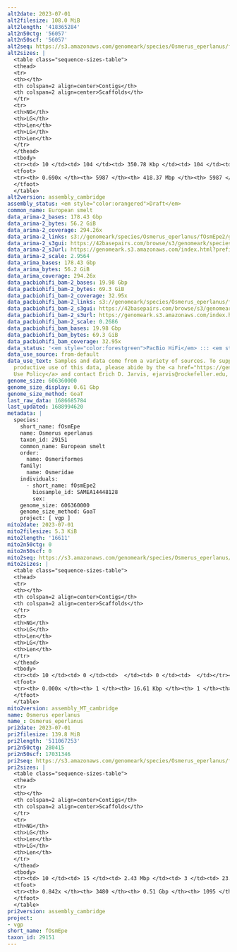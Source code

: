 ```yaml
---
alt2date: 2023-07-01
alt2filesize: 108.0 MiB
alt2length: '418365284'
alt2n50ctg: '56057'
alt2n50scf: '56057'
alt2seq: https://s3.amazonaws.com/genomeark/species/Osmerus_eperlanus/fOsmEpe2/assembly_cambridge/fOsmEpe2.alt.asm.20230701.fasta.gz
alt2sizes: |
  <table class="sequence-sizes-table">
  <thead>
  <tr>
  <th></th>
  <th colspan=2 align=center>Contigs</th>
  <th colspan=2 align=center>Scaffolds</th>
  </tr>
  <tr>
  <th>NG</th>
  <th>LG</th>
  <th>Len</th>
  <th>LG</th>
  <th>Len</th>
  </tr>
  </thead>
  <tbody>
  <tr><td> 10 </td><td> 104 </td><td> 350.78 Kbp </td><td> 104 </td><td> 350.78 Kbp </td></tr><tr><td> 20 </td><td> 339 </td><td> 201.61 Kbp </td><td> 339 </td><td> 201.61 Kbp </td></tr><tr><td> 30 </td><td> 718 </td><td> 131.10 Kbp </td><td> 718 </td><td> 131.10 Kbp </td></tr><tr><td> 40 </td><td> 1292 </td><td> 86.29 Kbp </td><td> 1292 </td><td> 86.29 Kbp </td></tr><tr style="background-color:#cccccc;"><td> 50 </td><td> 2166 </td><td> 56.06 Kbp </td><td> 2166 </td><td> 56.06 Kbp </td></tr><tr><td> 60 </td><td> 3565 </td><td> 33.90 Kbp </td><td> 3565 </td><td> 33.90 Kbp </td></tr><tr><td> 70 </td><td> 0 </td><td>  </td><td> 0 </td><td>  </td></tr><tr><td> 80 </td><td> 0 </td><td>  </td><td> 0 </td><td>  </td></tr><tr><td> 90 </td><td> 0 </td><td>  </td><td> 0 </td><td>  </td></tr><tr><td> 100 </td><td> 0 </td><td>  </td><td> 0 </td><td>  </td></tr></tbody>
  <tfoot>
  <tr><th> 0.690x </th><th> 5987 </th><th> 418.37 Mbp </th><th> 5987 </th><th> 418.37 Mbp </th></tr>
  </tfoot>
  </table>
alt2version: assembly_cambridge
assembly_status: <em style="color:orangered">Draft</em>
common_name: European smelt
data_arima-2_bases: 178.43 Gbp
data_arima-2_bytes: 56.2 GiB
data_arima-2_coverage: 294.26x
data_arima-2_links: s3://genomeark/species/Osmerus_eperlanus/fOsmEpe2/genomic_data/arima/<br>
data_arima-2_s3gui: https://42basepairs.com/browse/s3/genomeark/species/Osmerus_eperlanus/fOsmEpe2/genomic_data/arima/
data_arima-2_s3url: https://genomeark.s3.amazonaws.com/index.html?prefix=species/Osmerus_eperlanus/fOsmEpe2/genomic_data/arima/
data_arima-2_scale: 2.9564
data_arima_bases: 178.43 Gbp
data_arima_bytes: 56.2 GiB
data_arima_coverage: 294.26x
data_pacbiohifi_bam-2_bases: 19.98 Gbp
data_pacbiohifi_bam-2_bytes: 69.3 GiB
data_pacbiohifi_bam-2_coverage: 32.95x
data_pacbiohifi_bam-2_links: s3://genomeark/species/Osmerus_eperlanus/fOsmEpe2/genomic_data/pacbio_hifi/<br>
data_pacbiohifi_bam-2_s3gui: https://42basepairs.com/browse/s3/genomeark/species/Osmerus_eperlanus/fOsmEpe2/genomic_data/pacbio_hifi/
data_pacbiohifi_bam-2_s3url: https://genomeark.s3.amazonaws.com/index.html?prefix=species/Osmerus_eperlanus/fOsmEpe2/genomic_data/pacbio_hifi/
data_pacbiohifi_bam-2_scale: 0.2686
data_pacbiohifi_bam_bases: 19.98 Gbp
data_pacbiohifi_bam_bytes: 69.3 GiB
data_pacbiohifi_bam_coverage: 32.95x
data_status: '<em style="color:forestgreen">PacBio HiFi</em> ::: <em style="color:forestgreen">Arima</em>'
data_use_source: from-default
data_use_text: Samples and data come from a variety of sources. To support fair and
  productive use of this data, please abide by the <a href="https://genome10k.soe.ucsc.edu/data-use-policies/">Data
  Use Policy</a> and contact Erich D. Jarvis, ejarvis@rockefeller.edu, with any questions.
genome_size: 606360000
genome_size_display: 0.61 Gbp
genome_size_method: GoaT
last_raw_data: 1686685784
last_updated: 1688994620
metadata: |
  species:
    short_name: fOsmEpe
    name: Osmerus eperlanus
    taxon_id: 29151
    common_name: European smelt
    order:
      name: Osmeriformes
    family:
      name: Osmeridae
    individuals:
      - short_name: fOsmEpe2
        biosample_id: SAMEA14448128
        sex:
    genome_size: 606360000
    genome_size_method: GoaT
    project: [ vgp ]
mito2date: 2023-07-01
mito2filesize: 5.3 KiB
mito2length: '16611'
mito2n50ctg: 0
mito2n50scf: 0
mito2seq: https://s3.amazonaws.com/genomeark/species/Osmerus_eperlanus/fOsmEpe2/assembly_MT_cambridge/fOsmEpe2.MT.20230701.fasta.gz
mito2sizes: |
  <table class="sequence-sizes-table">
  <thead>
  <tr>
  <th></th>
  <th colspan=2 align=center>Contigs</th>
  <th colspan=2 align=center>Scaffolds</th>
  </tr>
  <tr>
  <th>NG</th>
  <th>LG</th>
  <th>Len</th>
  <th>LG</th>
  <th>Len</th>
  </tr>
  </thead>
  <tbody>
  <tr><td> 10 </td><td> 0 </td><td>  </td><td> 0 </td><td>  </td></tr><tr><td> 20 </td><td> 0 </td><td>  </td><td> 0 </td><td>  </td></tr><tr><td> 30 </td><td> 0 </td><td>  </td><td> 0 </td><td>  </td></tr><tr><td> 40 </td><td> 0 </td><td>  </td><td> 0 </td><td>  </td></tr><tr style="background-color:#cccccc;"><td> 50 </td><td> 0 </td><td style="background-color:#ff8888;">  </td><td> 0 </td><td style="background-color:#ff8888;">  </td></tr><tr><td> 60 </td><td> 0 </td><td>  </td><td> 0 </td><td>  </td></tr><tr><td> 70 </td><td> 0 </td><td>  </td><td> 0 </td><td>  </td></tr><tr><td> 80 </td><td> 0 </td><td>  </td><td> 0 </td><td>  </td></tr><tr><td> 90 </td><td> 0 </td><td>  </td><td> 0 </td><td>  </td></tr><tr><td> 100 </td><td> 0 </td><td>  </td><td> 0 </td><td>  </td></tr></tbody>
  <tfoot>
  <tr><th> 0.000x </th><th> 1 </th><th> 16.61 Kbp </th><th> 1 </th><th> 16.61 Kbp </th></tr>
  </tfoot>
  </table>
mito2version: assembly_MT_cambridge
name: Osmerus eperlanus
name_: Osmerus_eperlanus
pri2date: 2023-07-01
pri2filesize: 139.8 MiB
pri2length: '511067253'
pri2n50ctg: 280415
pri2n50scf: 17031346
pri2seq: https://s3.amazonaws.com/genomeark/species/Osmerus_eperlanus/fOsmEpe2/assembly_cambridge/fOsmEpe2.pri.asm.20230701.fasta.gz
pri2sizes: |
  <table class="sequence-sizes-table">
  <thead>
  <tr>
  <th></th>
  <th colspan=2 align=center>Contigs</th>
  <th colspan=2 align=center>Scaffolds</th>
  </tr>
  <tr>
  <th>NG</th>
  <th>LG</th>
  <th>Len</th>
  <th>LG</th>
  <th>Len</th>
  </tr>
  </thead>
  <tbody>
  <tr><td> 10 </td><td> 15 </td><td> 2.43 Mbp </td><td> 3 </td><td> 23.49 Mbp </td></tr><tr><td> 20 </td><td> 55 </td><td> 1.06 Mbp </td><td> 6 </td><td> 22.02 Mbp </td></tr><tr><td> 30 </td><td> 127 </td><td> 0.67 Mbp </td><td> 8 </td><td> 20.58 Mbp </td></tr><tr><td> 40 </td><td> 240 </td><td> 433.16 Kbp </td><td> 12 </td><td> 18.39 Mbp </td></tr><tr style="background-color:#cccccc;"><td> 50 </td><td> 416 </td><td style="background-color:#ff8888;"> 280.42 Kbp </td><td> 15 </td><td style="background-color:#88ff88;"> 17.03 Mbp </td></tr><tr><td> 60 </td><td> 695 </td><td> 172.82 Kbp </td><td> 19 </td><td> 14.55 Mbp </td></tr><tr><td> 70 </td><td> 1174 </td><td> 92.10 Kbp </td><td> 23 </td><td> 11.14 Mbp </td></tr><tr><td> 80 </td><td> 2207 </td><td> 36.41 Kbp </td><td> 54 </td><td> 163.68 Kbp </td></tr><tr><td> 90 </td><td> 0 </td><td>  </td><td> 0 </td><td>  </td></tr><tr><td> 100 </td><td> 0 </td><td>  </td><td> 0 </td><td>  </td></tr></tbody>
  <tfoot>
  <tr><th> 0.842x </th><th> 3480 </th><th> 0.51 Gbp </th><th> 1095 </th><th> 0.51 Gbp </th></tr>
  </tfoot>
  </table>
pri2version: assembly_cambridge
project:
- vgp
short_name: fOsmEpe
taxon_id: 29151
---
```

